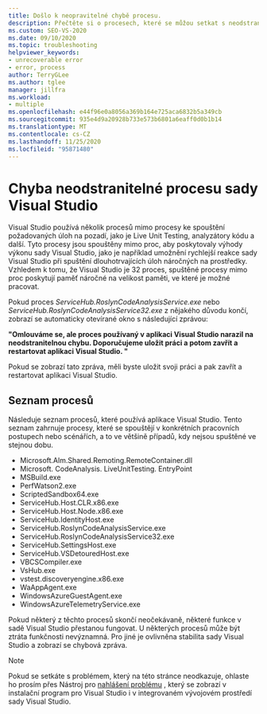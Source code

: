 ```yaml
---
title: Došlo k neopravitelné chybě procesu.
description: Přečtěte si o procesech, které se můžou setkat s neodstranitelnými chybami při normálním provozu sady Visual Studio.
ms.custom: SEO-VS-2020
ms.date: 09/10/2020
ms.topic: troubleshooting
helpviewer_keywords:
- unrecoverable error
- error, process
author: TerryGLee
ms.author: tglee
manager: jillfra
ms.workload:
- multiple
ms.openlocfilehash: e44f96e0a8056a369b164e725aca6832b5a349cb
ms.sourcegitcommit: 935e4d9a20928b733e573b6801a6eaff0d0b1b14
ms.translationtype: MT
ms.contentlocale: cs-CZ
ms.lasthandoff: 11/25/2020
ms.locfileid: "95871480"
---
```

# <a name="visual-studio-unrecoverable-process-error"></a>Chyba neodstranitelné procesu sady Visual Studio

Visual Studio používá několik procesů mimo procesy ke spouštění požadovaných úloh na pozadí, jako je Live Unit Testing, analyzátory kódu a další. Tyto procesy jsou spouštěny mimo proc, aby poskytovaly výhody výkonu sady Visual Studio, jako je například umožnění rychlejší reakce sady Visual Studio při spuštění dlouhotrvajících úloh náročných na prostředky. Vzhledem k tomu, že Visual Studio je 32 proces, spuštěné procesy mimo proc poskytují paměť náročné na velikost paměti, ve které je možné pracovat.

Pokud proces *ServiceHub.RoslynCodeAnalysisService.exe* nebo *ServiceHub.RoslynCodeAnalysisService32.exe* z nějakého důvodu končí, zobrazí se automaticky otevírané okno s následující zprávou:

**"Omlouváme se, ale proces používaný v aplikaci Visual Studio narazil na neodstranitelnou chybu. Doporučujeme uložit práci a potom zavřít a restartovat aplikaci Visual Studio. "**

Pokud se zobrazí tato zpráva, měli byste uložit svoji práci a pak zavřít a restartovat aplikaci Visual Studio.

## <a name="list-of-processes"></a>Seznam procesů

Následuje seznam procesů, které používá aplikace Visual Studio. Tento seznam zahrnuje procesy, které se spouštějí v konkrétních pracovních postupech nebo scénářích, a to ve většině případů, kdy nejsou spuštěné ve stejnou dobu.

- Microsoft.Alm.Shared.Remoting.RemoteContainer.dll
- Microsoft. CodeAnalysis. LiveUnitTesting. EntryPoint
- MSBuild.exe
- PerfWatson2.exe
- ScriptedSandbox64.exe
- ServiceHub.Host.CLR.x86.exe
- ServiceHub.Host.Node.x86.exe
- ServiceHub.IdentityHost.exe
- ServiceHub.RoslynCodeAnalysisService.exe
- ServiceHub.RoslynCodeAnalysisService32.exe
- ServiceHub.SettingsHost.exe
- ServiceHub.VSDetouredHost.exe
- VBCSCompiler.exe
- VsHub.exe
- vstest.discoveryengine.x86.exe
- WaAppAgent.exe
- WindowsAzureGuestAgent.exe
- WindowsAzureTelemetryService.exe

Pokud některý z těchto procesů skončí neočekávaně, některé funkce v sadě Visual Studio přestanou fungovat. U některých procesů může být ztráta funkčnosti nevýznamná. Pro jiné je ovlivněna stabilita sady Visual Studio a zobrazí se chybová zpráva.

> [!NOTE]
> Pokud se setkáte s problémem, který na této stránce neodkazuje, ohlaste ho prosím přes Nástroj pro [nahlášení problému](../../ide/how-to-report-a-problem-with-visual-studio.md) , který se zobrazí v instalační program pro Visual Studio i v integrovaném vývojovém prostředí sady Visual Studio.
